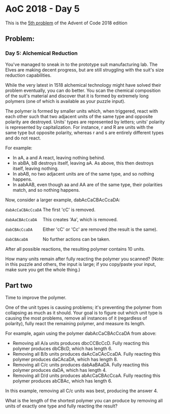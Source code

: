 # AoC 2018 - Day 5

This is the [5th problem](https://adventofcode.com/2018/day/5) of the Advent of Code 2018 edition

## Problem:

### Day 5: Alchemical Reduction

You've managed to sneak in to the prototype suit manufacturing lab. The Elves are making decent progress, but are still struggling with the suit's size reduction capabilities.

While the very latest in 1518 alchemical technology might have solved their problem eventually, you can do better. You scan the chemical composition of the suit's material and discover that it is formed by extremely long polymers (one of which is available as your puzzle input).

The polymer is formed by smaller units which, when triggered, react with each other such that two adjacent units of the same type and opposite polarity are destroyed. Units' types are represented by letters; units' polarity is represented by capitalization. For instance, r and R are units with the same type but opposite polarity, whereas r and s are entirely different types and do not react.

For example:

* In aA, a and A react, leaving nothing behind.
* In abBA, bB destroys itself, leaving aA. As above, this then destroys itself, leaving nothing.
* In abAB, no two adjacent units are of the same type, and so nothing happens.
* In aabAAB, even though aa and AA are of the same type, their polarities match, and so nothing happens.

Now, consider a larger example, dabAcCaCBAcCcaDA:

```dabAcCaCBAcCcaDA```  The first 'cC' is removed.

```dabAaCBAcCcaDA  ```  This creates 'Aa', which is removed.

```dabCBAcCcaDA    ```  Either 'cC' or 'Cc' are removed (the result is the same).

```dabCBAcaDA      ```  No further actions can be taken.

After all possible reactions, the resulting polymer contains 10 units.

How many units remain after fully reacting the polymer you scanned? (Note: in this puzzle and others, the input is large; if you copy/paste your input, make sure you get the whole thing.)


## Part two

Time to improve the polymer.

One of the unit types is causing problems; it's preventing the polymer from collapsing as much as it should. Your goal is to figure out which unit type is causing the most problems, remove all instances of it (regardless of polarity), fully react the remaining polymer, and measure its length.

For example, again using the polymer dabAcCaCBAcCcaDA from above:

*    Removing all A/a units produces dbcCCBcCcD. Fully reacting this polymer produces dbCBcD, which has length 6.
*    Removing all B/b units produces daAcCaCAcCcaDA. Fully reacting this polymer produces daCAcaDA, which has length 8.
*   Removing all C/c units produces dabAaBAaDA. Fully reacting this polymer produces daDA, which has length 4.
*    Removing all D/d units produces abAcCaCBAcCcaA. Fully reacting this polymer produces abCBAc, which has length 6.

In this example, removing all C/c units was best, producing the answer 4.

What is the length of the shortest polymer you can produce by removing all units of exactly one type and fully reacting the result?
